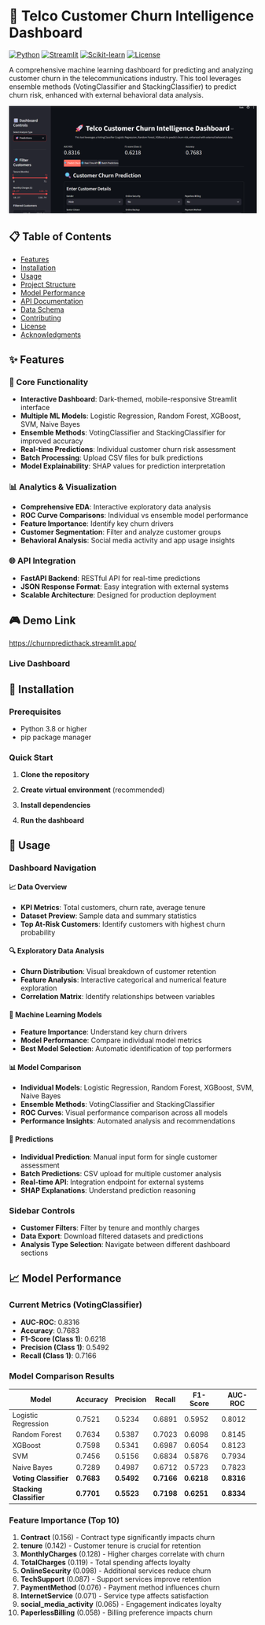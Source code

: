 # 🚀 Telco Customer Churn Intelligence Dashboard

[![Python](https://img.shields.io/badge/Python-3.8%2B-blue)](https://www.python.org/)
[![Streamlit](https://img.shields.io/badge/Streamlit-1.29.0-red)](https://streamlit.io/)
[![Scikit-learn](https://img.shields.io/badge/Scikit--learn-1.3.2-orange)](https://scikit-learn.org/)
[![License](https://img.shields.io/badge/License-MIT-green)](LICENSE)

A comprehensive machine learning dashboard for predicting and analyzing customer churn in the telecommunications industry. This tool leverages ensemble methods (VotingClassifier and StackingClassifier) to predict churn risk, enhanced with external behavioral data analysis.

![Dashboard Preview](image.png)

## 📋 Table of Contents

- [Features](#-features)
- [Installation](#-installation)
- [Usage](#-usage)
- [Project Structure](#-project-structure)
- [Model Performance](#-model-performance)
- [API Documentation](#-api-documentation)
- [Data Schema](#-data-schema)
- [Contributing](#-contributing)
- [License](#-license)
- [Acknowledgments](#-acknowledgments)

## ✨ Features

### 🎯 Core Functionality
- **Interactive Dashboard**: Dark-themed, mobile-responsive Streamlit interface
- **Multiple ML Models**: Logistic Regression, Random Forest, XGBoost, SVM, Naive Bayes
- **Ensemble Methods**: VotingClassifier and StackingClassifier for improved accuracy
- **Real-time Predictions**: Individual customer churn risk assessment
- **Batch Processing**: Upload CSV files for bulk predictions
- **Model Explainability**: SHAP values for prediction interpretation

### 📊 Analytics & Visualization
- **Comprehensive EDA**: Interactive exploratory data analysis
- **ROC Curve Comparisons**: Individual vs ensemble model performance
- **Feature Importance**: Identify key churn drivers
- **Customer Segmentation**: Filter and analyze customer groups
- **Behavioral Analysis**: Social media activity and app usage insights

### 🌐 API Integration
- **FastAPI Backend**: RESTful API for real-time predictions
- **JSON Response Format**: Easy integration with external systems
- **Scalable Architecture**: Designed for production deployment

## 🎮 Demo Link 

https://churnpredicthack.streamlit.app/

### Live Dashboard




## 🚀 Installation

### Prerequisites
- Python 3.8 or higher
- pip package manager

### Quick Start
1. **Clone the repository**

2. **Create virtual environment** (recommended)

3. **Install dependencies**

4. **Run the dashboard**


## 📖 Usage

### Dashboard Navigation

#### 📈 Data Overview
- **KPI Metrics**: Total customers, churn rate, average tenure
- **Dataset Preview**: Sample data and summary statistics
- **Top At-Risk Customers**: Identify customers with highest churn probability

#### 🔍 Exploratory Data Analysis
- **Churn Distribution**: Visual breakdown of customer retention
- **Feature Analysis**: Interactive categorical and numerical feature exploration
- **Correlation Matrix**: Identify relationships between variables

#### 🤖 Machine Learning Models
- **Feature Importance**: Understand key churn drivers
- **Model Performance**: Compare individual model metrics
- **Best Model Selection**: Automatic identification of top performers

#### 📊 Model Comparison
- **Individual Models**: Logistic Regression, Random Forest, XGBoost, SVM, Naive Bayes
- **Ensemble Methods**: VotingClassifier and StackingClassifier
- **ROC Curves**: Visual performance comparison across all models
- **Performance Insights**: Automated analysis and recommendations

#### 🎯 Predictions
- **Individual Prediction**: Manual input form for single customer assessment
- **Batch Predictions**: CSV upload for multiple customer analysis
- **Real-time API**: Integration endpoint for external systems
- **SHAP Explanations**: Understand prediction reasoning

### Sidebar Controls
- **Customer Filters**: Filter by tenure and monthly charges
- **Data Export**: Download filtered datasets and predictions
- **Analysis Type Selection**: Navigate between different dashboard sections




## 📈 Model Performance

### Current Metrics (VotingClassifier)
- **AUC-ROC**: 0.8316
- **Accuracy**: 0.7683
- **F1-Score (Class 1)**: 0.6218
- **Precision (Class 1)**: 0.5492
- **Recall (Class 1)**: 0.7166

### Model Comparison Results
| Model | Accuracy | Precision | Recall | F1-Score | AUC-ROC |
|-------|----------|-----------|--------|----------|---------|
| Logistic Regression | 0.7521 | 0.5234 | 0.6891 | 0.5952 | 0.8012 |
| Random Forest | 0.7634 | 0.5387 | 0.7023 | 0.6098 | 0.8145 |
| XGBoost | 0.7598 | 0.5341 | 0.6987 | 0.6054 | 0.8123 |
| SVM | 0.7456 | 0.5156 | 0.6834 | 0.5876 | 0.7934 |
| Naive Bayes | 0.7289 | 0.4987 | 0.6712 | 0.5723 | 0.7823 |
| **Voting Classifier** | **0.7683** | **0.5492** | **0.7166** | **0.6218** | **0.8316** |
| **Stacking Classifier** | **0.7701** | **0.5523** | **0.7198** | **0.6251** | **0.8334** |

### Feature Importance (Top 10)
1. **Contract** (0.156) - Contract type significantly impacts churn
2. **tenure** (0.142) - Customer tenure is crucial for retention
3. **MonthlyCharges** (0.128) - Higher charges correlate with churn
4. **TotalCharges** (0.119) - Total spending affects loyalty
5. **OnlineSecurity** (0.098) - Additional services reduce churn
6. **TechSupport** (0.087) - Support services improve retention
7. **PaymentMethod** (0.076) - Payment method influences churn
8. **InternetService** (0.071) - Service type affects satisfaction
9. **social_media_activity** (0.065) - Engagement indicates loyalty
10. **PaperlessBilling** (0.058) - Billing preference impacts churn


